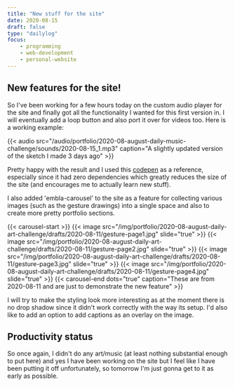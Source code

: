 ```yaml
---
title: "New stuff for the site"
date: 2020-08-15
draft: false
type: "dailylog"
focus:
    - programming
    - web-development
    - personal-website
---
```


## New features for the site!

So I've been working for a few hours today on the custom audio player for the site and finally got all the functionality I wanted for this first version in. I will eventually add a loop button and also port it over for videos too. Here is a working example:

{{< audio src="/audio/portfolio/2020-08-august-daily-music-challenge/sounds/2020-08-15_1.mp3" caption="A slightly updated version of the sketch I made 3 days ago" >}}

Pretty happy with the result and I used this [codepen](https://codepen.io/hossein_ghanbari/pen/eYYKJXd) as a reference, especially since it had zero dependencies which greatly reduces the size of the site (and encourages me to actually learn new stuff).

I also added 'embla-carousel' to the site as a feature for collecting various images (such as the gesture drawings) into a single space and also to create more pretty portfolio sections.

{{< carousel-start >}}
{{< image src="/img/portfolio/2020-08-august-daily-art-challenge/drafts/2020-08-11/gesture-page1.jpg" slide="true" >}}
{{< image src="/img/portfolio/2020-08-august-daily-art-challenge/drafts/2020-08-11/gesture-page2.jpg" slide="true" >}}
{{< image src="/img/portfolio/2020-08-august-daily-art-challenge/drafts/2020-08-11/gesture-page3.jpg" slide="true" >}}
{{< image src="/img/portfolio/2020-08-august-daily-art-challenge/drafts/2020-08-11/gesture-page4.jpg" slide="true" >}}
{{< carousel-end dots="true" caption="These are from 2020-08-11 and are just to demonstrate the new feature" >}}

I will try to make the styling look more interesting as at the moment there is no drop shadow since it didn't work correctly with the way its setup. I'd also like to add an option to add captions as an overlay on the image.

## Productivity status

So once again, I didn't do any art/music (at least nothing substantial enough to put here) and yes I have been working on the site but I feel like I have been putting it off unfortunately, so tomorrow I'm just gonna get to it as early as possible.